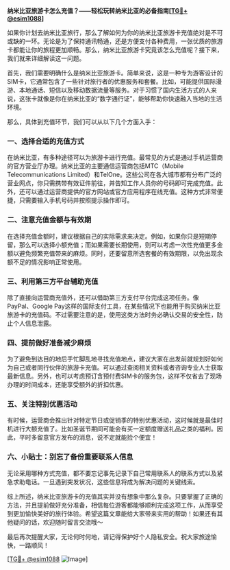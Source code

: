 **纳米比亚旅游卡怎么充值？——轻松玩转纳米比亚的必备指南[[TG💪+ @esim1088](https://t.me/s/esim1088)]**

如果你计划去纳米比亚旅行，那么了解如何为你的纳米比亚旅游卡充值绝对是不可或缺的一环。无论是为了保持通讯畅通，还是方便支付各种费用，一张优质的旅游卡都能让你的旅程更加顺畅。那么，纳米比亚旅游卡究竟该怎么充值呢？接下来，我们就来详细解读这一问题。

首先，我们需要明确什么是纳米比亚旅游卡。简单来说，这是一种专为游客设计的SIM卡，它通常包含了一些针对旅行者的优惠服务和套餐。比如，可能提供国际漫游、本地通话、短信以及移动数据流量等服务。对于习惯了国内生活方式的人来说，这张卡就像是你在纳米比亚的“数字通行证”，能够帮助你快速融入当地的生活环境。

那么，具体到充值环节，我们可以从以下几个方面入手：

### 一、选择合适的充值方式

在纳米比亚，有多种途径可以为旅游卡进行充值。最常见的方式是通过手机运营商的官方营业厅办理。纳米比亚的主要通信运营商包括MTC（Mobile Telecommunications Limited）和TelOne。这些公司在各大城市都有分布广泛的营业网点，你只需携带有效证件前往，并告知工作人员你的号码即可完成充值。此外，还可以通过运营商提供的官方网站或官方应用程序在线充值。这种方式非常便捷，只需要输入手机号码并按照提示操作即可。

### 二、注意充值金额与有效期

在选择充值金额时，建议根据自己的实际需求来决定。例如，如果你只是短期停留，那么可以选择小额充值；而如果需要长期使用，则可以考虑一次性充值更多金额以避免频繁充值带来的麻烦。同时，还要留意所选套餐的有效期限，以免出现余额不足的情况影响正常使用。

### 三、利用第三方平台辅助充值

除了直接向运营商充值外，还可以借助第三方支付平台完成这项任务。像PayPal、Google Pay这样的国际支付工具，在某些情况下也能用于购买纳米比亚旅游卡的充值码。不过需要注意的是，使用这类方法时务必确认交易的安全性，防止个人信息泄露。

### 四、提前做好准备减少麻烦

为了避免到达目的地后手忙脚乱地寻找充值地点，建议大家在出发前就规划好如何为自己或者同行伙伴的旅游卡充值。可以通过查阅相关资料或者咨询专业人士获取最新信息。另外，也可以考虑预订含预付费SIM卡的服务包，这样不仅省去了现场办理的时间成本，还能享受额外的折扣优惠。

### 五、关注特别优惠活动

有时候，运营商会推出针对特定节日或促销季的特别优惠活动，这时候就是最佳时机进行大额充值了。比如圣诞节期间可能会有买一定额度赠送礼品之类的福利。因此，平时多留意官方发布的消息，说不定就能捡个便宜！

### 六、小贴士：别忘了备份重要联系人信息

无论采用哪种方式充值，都不要忘记事先记录下自己常用联系人的联系方式以及紧急求助电话。一旦遇到突发状况，这些信息将成为解决问题的关键线索。

综上所述，纳米比亚旅游卡的充值其实并没有想象中那么复杂。只要掌握了正确的方法，并且提前做好充分准备，相信每位游客都能够顺利完成这项工作，从而享受到更加愉快美好的旅行体验。希望这篇文章能给大家带来实用的帮助！如果还有其他疑问的话，欢迎随时留言交流哦～

最后再次提醒大家，无论何时何地，请记得保护好个人隐私安全。祝大家旅途愉快，一路顺风！

[[TG💪+ @esim1088](https://t.me/s/esim1088) ![Image](https://i.postimg.cc/4NQfJmqS/Snipaste-2025-05-13-00-14-12.png)]